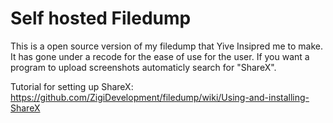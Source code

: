 Self hosted Filedump
========

This is a open source version of my filedump that Yive Insipred me to make. It has gone under a recode for the ease of use for the user. If you want a program to upload screenshots automaticly search for "ShareX".


Tutorial for setting up ShareX: https://github.com/ZigiDevelopment/filedump/wiki/Using-and-installing-ShareX
